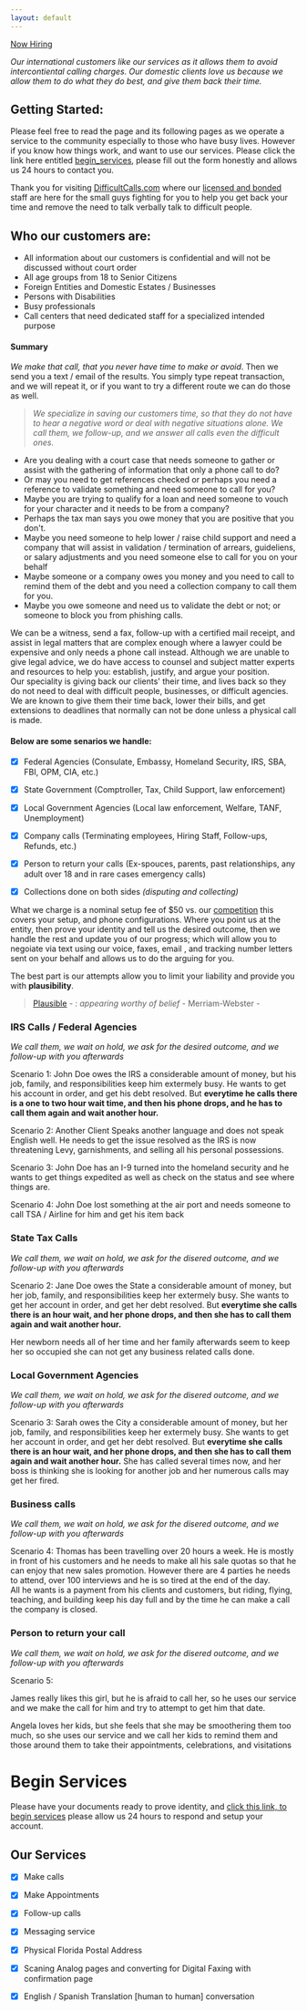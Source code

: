 ```yaml
---
layout: default
---
```



  

[Now Hiring](http://difficultcalls.com/Hiring/)


*Our international customers like our services as it allows them to avoid intercontiental calling charges.  Our domestic clients love us
because we allow them to do what they do best, and give them back their time.*


## Getting Started:
Please feel free to read the page and its following pages as we operate a service to the community especially to those who have busy lives.  However if you know how things work, and want to use our services.  Please click the link here entitled <a href="#Begin_Services">begin_services</a>, please fill out the form honestly and allows us 24 hours to contact you.


Thank you for visiting [DifficultCalls.com](http://difficultcalls.com) where our [licensed and bonded](https://www.bbb.org/us/mo/columbia/profile/fidelity-bonds/suretybondscom-0734-310444905#sealclick) staff are here for the small guys fighting for you to help you get back your time and remove the need to talk verbally talk to difficult people.

## Who our customers are:
- All information about our customers is confidential and will not be discussed without court order
- All age groups from 18 to Senior Citizens
- Foreign Entities and Domestic Estates / Businesses 
- Persons with Disabilities
- Busy professionals
- Call centers that need dedicated staff for a specialized intended purpose

#### Summary
_We make that call, that you never have time to make or avoid_.  Then we send you a text / email of the results.  You simply type repeat transaction, and we 
will repeat it, or if you want to try a different route we can do those as well.  

> *We specialize in saving our customers time, so that they do not have to hear a negative word or deal with negative situations alone.  We call them, we follow-up, and we answer all calls even the difficult ones.*


- Are you dealing with a court case that needs someone to gather or assist with the gathering of information that only a phone call to do?
- Or may you need to get references checked or perhaps you need a reference to validate something and need someone to call for you?
- Maybe you are trying to qualify for a loan and need someone to vouch for your character and it needs to be from a company?
- Perhaps the tax man says you owe money that you are positive that you don't.
- Maybe you need someone to help lower / raise child support and need a company that will assist in validation / termination of arrears, guideliens, or salary adjustments and you need someone else to call for you on your behalf
- Maybe someone or a company owes you money and you need to call to remind them of the debt and you need a collection company to call them for you.
- Maybe you owe someone and need us to validate the debt or not; or someone to block you from phishing calls.

We can be a witness, send a fax, follow-up with a certified mail receipt, and assist in legal matters that are complex enough where a lawyer could be expensive and only needs a phone call instead.  Although we are unable to give legal advice, we do have access to counsel and subject matter experts and resources to help you: establish, justify, and argue your position.   
Our speciality is giving back our clients' their time, and lives back so they do not need to deal with difficult people, businesses, or difficult agencies.  We are known to give them their time back, lower their bills, and get extensions to deadlines that normally can not be done unless a physical call is made.


#### Below are some senarios we handle:


- [x] Federal Agencies  (Consulate, Embassy, Homeland Security, IRS, SBA, FBI, OPM, CIA, etc.) 
- [x] State Government (Comptroller, Tax, Child Support, law enforcement)
- [x] Local Government Agencies  (Local law enforcement, Welfare, TANF, Unemployment)
- [x] Company calls (Terminating employees, Hiring Staff, Follow-ups, Refunds, etc.)
- [x] Person to return your calls (Ex-spouces, parents, past relationships, any adult over 18 and in rare cases emergency calls)
- [x] Collections done on both sides *(disputing and collecting)*


What we charge is a nominal setup fee of $50 vs. our [competition](https://thervo.com/costs/attorney-fees) this covers your setup, and phone configurations.  Where you point us at the entity, then prove your identity and tell us the desired outcome, then we handle the rest and update you of our progress; which will allow you to negoiate via text using our voice, faxes, email , and tracking number letters sent on your behalf and allows us to do the arguing for you.

The best part is our attempts allow you to limit your liability and provide you with **plausibility**.   

> [Plausible](https://www.merriam-webster.com/dictionary/plausible) - : *appearing worthy of belief*
                     - Merriam-Webster     -


### IRS Calls / Federal Agencies

_We call them, we wait on hold, we ask for the desired outcome, and we follow-up with you afterwards_

Scenario 1:
John Doe owes the IRS a considerable amount of money, but his job, family, and responsibilities keep him extermely busy.  He wants to 
get his account in order, and get his debt resolved.  But **everytime he calls there is a one to two hour wait time, and then his phone drops, and he has to 
call them again and wait another hour.**

Scenario 2:
Another Client Speaks another language and does not speak English well.  He needs to get the issue resolved as the IRS is now threatening Levy, garnishments, and
selling all his personal possessions.  


Scenario 3:
John Doe has an I-9 turned into the homeland security and he wants to get things expedited as well as check on the status and see where things are.  

Scenario 4:
John Doe lost something at the air port and needs someone to call TSA / Airline for him and get his item back






### State Tax Calls

_We call them, we wait on hold, we ask for the disered outcome, and we follow-up with you afterwards_

Scenario 2:
Jane Doe owes the State a considerable amount of money, but her job, family, and responsibilities keep her extermely busy.  She wants to 
get her account in order, and get her debt resolved.  But **everytime she calls there is an hour wait, and her phone drops, and then she has to 
call them again and wait another hour.**

Her newborn needs all of her time and her family afterwards seem to keep her so occupied she can not get any business related calls done.


### Local Government Agencies

_We call them, we wait on hold, we ask for the disered outcome, and we follow-up with you afterwards_

Scenario 3:
Sarah owes the City a considerable amount of money, but her job, family, and responsibilities keep her extermely busy.  She wants to 
get her account in order, and get her debt resolved.  But **everytime she calls there is an hour wait, and her phone drops, and then she has to 
call them again and wait another hour.**
She has called several times now, and her boss is thinking she is looking for another job and her numerous calls may get her fired.


### Business calls

_We call them, we wait on hold, we ask for the disered outcome, and we follow-up with you afterwards_

Scenario 4:
Thomas has been travelling over 20 hours a week.  He is mostly in front of his customers and he needs to make all his sale quotas so that he
can enjoy that new sales promotion.  However there are 4 parties he needs to attend, over 100 interviews and he is so tired at the end of the day.  
All he wants is a payment from his clients and customers, but riding, flying, teaching, and building keep his day full and by the time he can make a call
the company is closed.


### Person to return your call

_We call them, we wait on hold, we ask for the disered outcome, and we follow-up with you afterwards_

Scenario 5:

James really likes this girl, but he is afraid to call her, so he uses our service and we make the call for him and try to attempt to get him that date.

Angela loves her kids, but she feels that she may be smoothering them too much, so she uses our service and we call her kids to remind them and those around
them to take their appointments, celebrations, and visitations


# Begin Services
<a id="Begin_Services"></a> 
Please have your documents ready to prove identity, and [click this link, to begin services](http://difficultcalls.com/Client_Form/) please allow us 24 hours to respond and setup your account.  


## Our Services

- [x] Make calls
- [x] Make Appointments
- [x] Follow-up calls
- [x] Messaging service
- [x] Physical Florida Postal Address
- [x] Scaning Analog pages and converting for Digital Faxing with confirmation page
- [x] English / Spanish Translation [human to human] conversation


